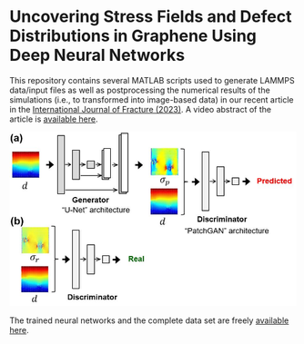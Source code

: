 # Uncovering Stress Fields and Defect Distributions in Graphene Using Deep Neural Networks

This repository contains several MATLAB scripts used to generate LAMMPS data/input files as well as postprocessing the numerical results of the simulations (i.e., to transformed into image-based data) in our recent article in the [International Journal of Fracture (2023)](https://doi.org/10.1007/s10704-023-00704-z). A video abstract of the article is [available here](https://youtu.be/cUXWU6oaud4).

 <img src="CGAN architecture.JPG" width="600">

The trained neural networks and the complete data set are freely [available here](https://doi.org/10.5281/zenodo.7834444).
